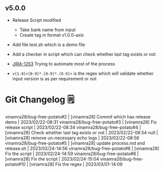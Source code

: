 ## v5.0.0

- Release Script modified

  - Take bank name from input
  - Create tag in format v1.0.0-axis

- Add file test.sh which is a demo file
- Add a checker in script which can check whether last tag exists or not
- [JIRA-1253](https://razorpay.atlassian.net/browse/PIT-1253) Trying to automate most of the process
- `v[1-9]+[0-9]*.[0-9]*.[0-9]+` is the regex which will validate whether input version is as per requirement or not

# Git Changelog 🗒

vinamra28/bug-free-potato#2 | [vinamra28] Commit which has release demo | 2023/02/22-08:31
vinamra28/bug-free-potato#3 | [vinamra28] Fix release script | 2023/02/22-08:34
vinamra28/bug-free-potato#4 | [vinamra28] Check whether last tag exists or not | 2023/02/22-08:54
null | [vinamra28] remove un-necessary echo logs | 2023/02/22-08:56
vinamra28/bug-free-potato#5 | [vinamra28] update process.md and release.sh | 2023/02/24-14:56
vinamra28/bug-free-potato#6 | [vinamra28] Fix the script | 2023/02/24-14:59
vinamra28/bug-free-potato#8 | [vinamra28] Fix the script | 2023/02/24-15:04
vinamra28/bug-free-potato#10 | [vinamra28] Fix the regex | 2023/03/01-14:09


